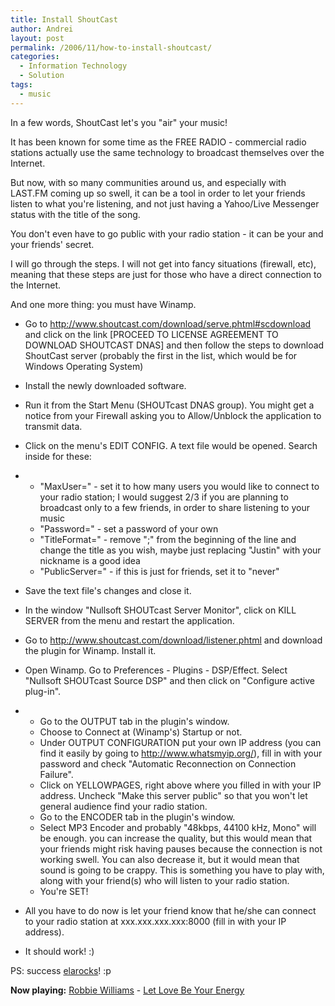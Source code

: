 ```yaml
---
title: Install ShoutCast
author: Andrei
layout: post
permalink: /2006/11/how-to-install-shoutcast/
categories:
  - Information Technology
  - Solution
tags:
  - music
---
```

In a few words, ShoutCast let's you "air" your music!

It has been known for some time as the FREE RADIO - commercial radio stations actually use the same technology to broadcast themselves over the Internet.

But now, with so many communities around us, and especially with LAST.FM coming up so swell, it can be a tool in order to let your friends listen to what you're listening, and not just having a Yahoo/Live Messenger status with the title of the song.

You don't even have to go public with your radio station - it can be your and your friends' secret.

I will go through the steps. I will not get into fancy situations (firewall, etc), meaning that these steps are just for those who have a direct connection to the Internet.

And one more thing: you must have Winamp.

*   Go to <http://www.shoutcast.com/download/serve.phtml#scdownload> and click on the link [PROCEED TO LICENSE AGREEMENT TO DOWNLOAD SHOUTCAST DNAS] and then follow the steps to download ShoutCast server (probably the first in the list, which would be for Windows Operating System)
*   Install the newly downloaded software.
*   Run it from the Start Menu (SHOUTcast DNAS group). You might get a notice from your Firewall asking you to Allow/Unblock the application to transmit data.
*   Click on the menu's EDIT CONFIG. A text file would be opened. Search inside for these:

*   *   "MaxUser=" - set it to how many users you would like to connect to your radio station; I would suggest 2/3 if you are planning to broadcast only to a few friends, in order to share listening to your music
    *   "Password=" - set a password of your own
    *   "TitleFormat=" - remove ";" from the beginning of the line and change the title as you wish, maybe just replacing "Justin" with your nickname is a good idea
    *   "PublicServer=" - if this is just for friends, set it to "never"

*   Save the text file's changes and close it.
*   In the window "Nullsoft SHOUTcast Server Monitor", click on KILL SERVER from the menu and restart the application.
*   Go to <http://www.shoutcast.com/download/listener.phtml> and download the plugin for Winamp. Install it.
*   Open Winamp. Go to Preferences - Plugins - DSP/Effect. Select "Nullsoft SHOUTcast Source DSP" and then click on "Configure active plug-in".

*   *   Go to the OUTPUT tab in the plugin's window.
    *   Choose to Connect at (Winamp's) Startup or not.
    *   Under OUTPUT CONFIGURATION put your own IP address (you can find it easily by going to <http://www.whatsmyip.org/>), fill in with your password and check "Automatic Reconnection on Connection Failure".
    *   Click on YELLOWPAGES, right above where you filled in with your IP address. Uncheck "Make this server public" so that you won't let general audience find your radio station.
    *   Go to the ENCODER tab in the plugin's window.
    *   Select MP3 Encoder and probably "48kbps, 44100 kHz, Mono" will be enough. you can increase the quality, but this would mean that your friends might risk having pauses because the connection is not working swell. You can also decrease it, but it would mean that sound is going to be crappy. This is something you have to play with, along with your friend(s) who will listen to your radio station.
    *   You're SET!

*   All you have to do now is let your friend know that he/she can connect to your radio station at xxx.xxx.xxx.xxx:8000 (fill in with your IP address).
*   It should work! :)

PS: success <a href="http://www.fotolog.com/ella_girl" target="_blank">elarocks</a>! :p

**Now playing:** [Robbie Williams][1] - [Let Love Be Your Energy][2]

 [1]: http://phobos.apple.com/WebObjects/MZSearch.woa/wa/advancedSearchResults?artistTerm=Robbie%20%20Williams
 [2]: http://phobos.apple.com/WebObjects/MZ%3Cp%3E%3Cp%3ESearch.woa/wa/advancedSearchResults?songTerm=Let%20Love%20Be%20Your%20Energy&artistTerm=Robbie%20%20Williams

